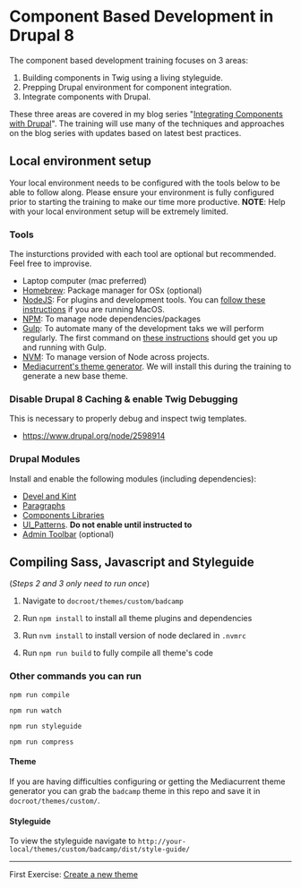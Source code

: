 # Component Based Development in Drupal 8
The component based development training focuses on 3 areas:
1. Building components in Twig using a living styleguide.
2. Prepping Drupal environment for component integration.
3. Integrate components with Drupal.

These three areas are covered in my blog series "[Integrating Components with Drupal](https://www.mediacurrent.com/blog/integrating-components-drupal-8-part-1)".
The training will use many of the techniques and approaches on the blog series with updates based on latest best practices.

## Local environment setup

Your local environment needs to be configured with the tools below to be able to follow along.  Please ensure your environment is fully configured prior to starting the training to make our time more productive.
**NOTE**:  Help with your local environment setup will be extremely limited.

### Tools
The insturctions provided with each tool are optional but recommended.  Feel free to improvise.
* Laptop computer (mac preferred)
* [Homebrew](https://brew.sh/): Package manager for OSx (optional)
* [NodeJS](https://nodejs.org/en/): For plugins and development tools.  You can [follow these instructions](https://changelog.com/posts/install-node-js-with-homebrew-on-os-x) if you are running MacOS.
* [NPM](https://www.npmjs.com/):  To manage node dependencies/packages
* [Gulp](https://gulpjs.com/): To automate many of the development taks we will perform regularly.  The first command on [these instructions](https://coolestguidesontheplanet.com/installing-gulp-on-osx-10-11-el-capitan/) should get you up and running with Gulp.
* [NVM](https://github.com/creationix/nvm): To manage version of Node across projects.
* [Mediacurrent's theme generator](https://github.com/mediacurrent/theme_generator_8).  We will install this during the training to generate a new base theme.

### Disable Drupal 8 Caching & enable Twig Debugging
This is necessary to properly debug and inspect twig templates.
* https://www.drupal.org/node/2598914

### Drupal Modules
Install and enable the following modules (including dependencies):
* [Devel and Kint](https://www.drupal.org/project/devel)
* [Paragraphs](https://www.drupal.org/project/paragraphs)
* [Components Libraries](https://www.drupal.org/project/components)
* [UI_Patterns](https://www.drupal.org/project/ui_patterns).  **Do not enable until instructed to**
* [Admin Toolbar](https://www.drupal.org/project/admin_toolbar) (optional)

## Compiling Sass, Javascript and Styleguide
(_Steps 2 and 3 only need to run once_)

1. Navigate to `docroot/themes/custom/badcamp`

2. Run `npm install` to install all theme plugins and dependencies

3. Run `nvm install` to install version of node declared in `.nvmrc`

4. Run `npm run build` to fully compile all theme's code


### Other commands you can run
```
npm run compile
```

```
npm run watch
```

```
npm run styleguide
```

```
npm run compress
```

#### Theme
If you are having difficulties configuring or getting the Mediacurrent theme generator
you can grab the `badcamp` theme in this repo and save it in `docroot/themes/custom/`.
<!-- ![Featured Sponsors Component](/badcamp.png "Featured Sponsors Component") -->


#### Styleguide
To view the styleguide navigate to `http://your-local/themes/custom/badcamp/dist/style-guide/`


---


First Exercise:  [Create a new theme](exercises/1-new-theme.md)
